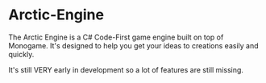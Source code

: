 # Arctic-Engine

The Arctic Engine is a C# Code-First game engine built on top of Monogame. It's designed to help you get your ideas to creations easily and quickly.

It's still VERY early in development so a lot of features are still missing.
